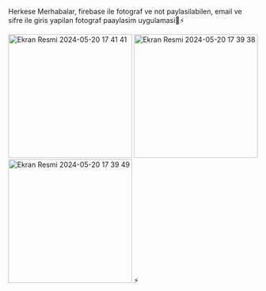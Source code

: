 Herkese Merhabalar,
firebase ile fotograf ve not paylasilabilen, email ve sifre ile giris yapilan fotograf paaylasim uygulamasi📱⚡️

<img width="250" alt="Ekran Resmi 2024-05-20 17 41 41" src="https://github.com/omerfi66/fotopaylasimApp/assets/120007024/da33b069-d24e-4bdd-8941-8bfd3b1edcb3">
<img width="250" alt="Ekran Resmi 2024-05-20 17 39 38" src="https://github.com/omerfi66/fotopaylasimApp/assets/120007024/92c993d3-7c49-4c9f-bdf6-617f81f8138f">
<img width="250" alt="Ekran Resmi 2024-05-20 17 39 49" src="https://github.com/omerfi66/fotopaylasimApp/assets/120007024/0caa88e7-ccde-4f33-bb17-41bd5d941cfc">
⚡️
